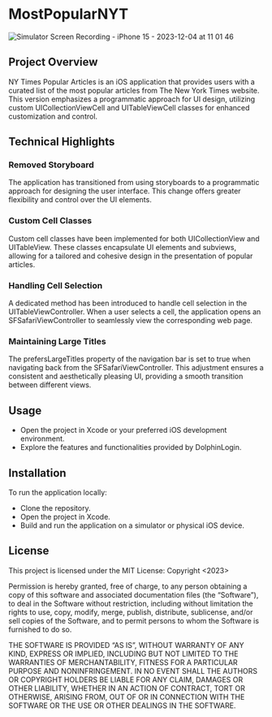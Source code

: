 # MostPopularNYT

![Simulator Screen Recording - iPhone 15 - 2023-12-04 at 11 01 46](https://github.com/denysastapov/MostPopularNYT/assets/38051100/0c021475-c6ca-4698-8bbf-c766369c90ed)

## Project Overview
NY Times Popular Articles is an iOS application that provides users with a curated list of the most popular articles from The New York Times website. This version emphasizes a programmatic approach for UI design, utilizing custom UICollectionViewCell and UITableViewCell classes for enhanced customization and control.

## Technical Highlights
### Removed Storyboard
The application has transitioned from using storyboards to a programmatic approach for designing the user interface. This change offers greater flexibility and control over the UI elements.

### Custom Cell Classes
Custom cell classes have been implemented for both UICollectionView and UITableView. These classes encapsulate UI elements and subviews, allowing for a tailored and cohesive design in the presentation of popular articles.

### Handling Cell Selection
A dedicated method has been introduced to handle cell selection in the UITableViewController. When a user selects a cell, the application opens an SFSafariViewController to seamlessly view the corresponding web page.

### Maintaining Large Titles
The prefersLargeTitles property of the navigation bar is set to true when navigating back from the SFSafariViewController. This adjustment ensures a consistent and aesthetically pleasing UI, providing a smooth transition between different views.

## Usage
- Open the project in Xcode or your preferred iOS development environment.
- Explore the features and functionalities provided by DolphinLogin.

## Installation
To run the application locally:

- Clone the repository.
- Open the project in Xcode.
- Build and run the application on a simulator or physical iOS device.

## License

This project is licensed under the MIT License:
Copyright <2023>

Permission is hereby granted, free of charge, to any person obtaining a copy of this software and associated documentation files (the “Software”), to deal in the Software without restriction, including without limitation the rights to use, copy, modify, merge, publish, distribute, sublicense, and/or sell copies of the Software, and to permit persons to whom the Software is furnished to do so.

THE SOFTWARE IS PROVIDED “AS IS”, WITHOUT WARRANTY OF ANY KIND, EXPRESS OR IMPLIED, INCLUDING BUT NOT LIMITED TO THE WARRANTIES OF MERCHANTABILITY, FITNESS FOR A PARTICULAR PURPOSE AND NONINFRINGEMENT. IN NO EVENT SHALL THE AUTHORS OR COPYRIGHT HOLDERS BE LIABLE FOR ANY CLAIM, DAMAGES OR OTHER LIABILITY, WHETHER IN AN ACTION OF CONTRACT, TORT OR OTHERWISE, ARISING FROM, OUT OF OR IN CONNECTION WITH THE SOFTWARE OR THE USE OR OTHER DEALINGS IN THE SOFTWARE.
